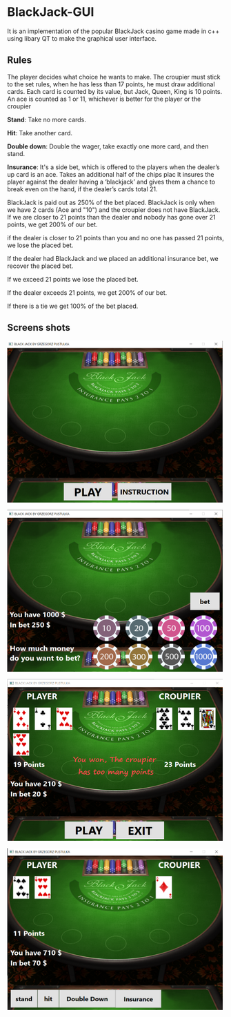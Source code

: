 # BlackJack-GUI

It is an implementation of the popular BlackJack casino game made in c++ using libary QT to make the graphical user interface.

## Rules

The player decides what choice he wants to make. The croupier must stick to the set rules, when he has less than 17 points, he must draw additional cards.
Each card is counted by its value, but Jack, Queen, King is 10 points. An ace is counted as 1 or 11, whichever is better for the player or the croupier

<b>Stand</b>: Take no more cards.

<b>Hit</b>: Take another card.

<b>Double down</b>: Double the wager, take exactly one more card, and then stand.

<b>Insurance</b>: It's a side bet, which is offered to the players when the dealer’s up card is an ace. Takes an additional half of the chips plac                                  It insures the player against the dealer having a ‘blackjack’ and gives them a chance to break even on the hand, if the dealer’s                                cards total 21.

BlackJack is paid out as 250% of the bet placed. BlackJack is only when we have 2 cards (Ace and "10") and the croupier does not have BlackJack.
If we are closer to 21 points than the dealer and nobody has gone over 21 points, we get 200% of our bet.

if the dealer is closer to 21 points than you and no one has passed 21 points, we lose the placed bet.

If the dealer had BlackJack and we placed an additional insurance bet, we recover the placed bet.

If we exceed 21 points we lose the placed bet.

If the dealer exceeds 21 points, we get 200% of our bet.

If there is a tie we get 100% of the bet placed.


## Screens shots

<img
  src="/pictures/menu.png"
  alt="Menu"
  title="Black Jack Menu"
  width="500"
  height="375"
  style="display: inline-block; margin: 0 auto">

<img
  src="/pictures/bet.png"
  alt="bet"
  title="Black Jack bet"
  width="500"
  height="375"
  style="display: inline-block; margin: 0 auto">
  
<img
  src="/pictures/result.png"
  alt="bet"
  title="Black Jack end result"
  width="500"
  height="375"
  style="display: inline-block; margin: 0 auto">
  
<img
  src="/pictures/choose.png"
  alt="bet"
  title="Black Jack choose"
  width="500"
  height="375"
  style="display: inline-block; margin: 0 auto">
